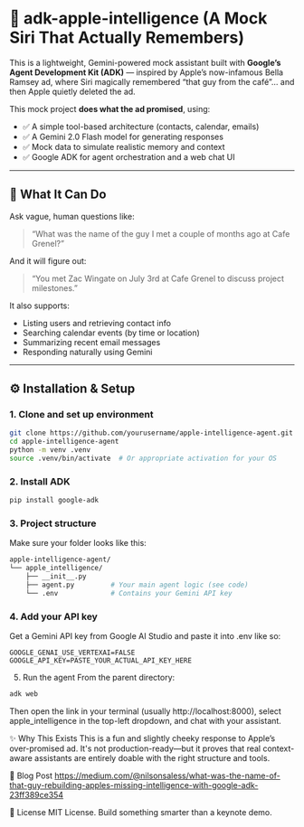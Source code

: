 # 🍏 adk-apple-intelligence (A Mock Siri That Actually Remembers)

This is a lightweight, Gemini-powered mock assistant built with **Google’s Agent Development Kit (ADK)** — inspired by Apple’s now-infamous Bella Ramsey ad, where Siri magically remembered “that guy from the café”… and then Apple quietly deleted the ad.

This mock project **does what the ad promised**, using:

- ✅ A simple tool-based architecture (contacts, calendar, emails)
- ✅ A Gemini 2.0 Flash model for generating responses
- ✅ Mock data to simulate realistic memory and context
- ✅ Google ADK for agent orchestration and a web chat UI

---

## 🧠 What It Can Do

Ask vague, human questions like:

> “What was the name of the guy I met a couple of months ago at Cafe Grenel?”

And it will figure out:

> “You met Zac Wingate on July 3rd at Cafe Grenel to discuss project milestones.”

It also supports:

- Listing users and retrieving contact info
- Searching calendar events (by time or location)
- Summarizing recent email messages
- Responding naturally using Gemini

---

## ⚙️ Installation & Setup

### 1. Clone and set up environment

```bash
git clone https://github.com/yourusername/apple-intelligence-agent.git
cd apple-intelligence-agent
python -m venv .venv
source .venv/bin/activate  # Or appropriate activation for your OS
```

### 2. Install ADK
```bash
pip install google-adk
```

### 3. Project structure
Make sure your folder looks like this:

```bash
apple-intelligence-agent/
└── apple_intelligence/
    ├── __init__.py
    ├── agent.py         # Your main agent logic (see code)
    └── .env             # Contains your Gemini API key
```

### 4. Add your API key
Get a Gemini API key from Google AI Studio and paste it into .env like so:

```env
GOOGLE_GENAI_USE_VERTEXAI=FALSE
GOOGLE_API_KEY=PASTE_YOUR_ACTUAL_API_KEY_HERE
```

5. Run the agent
From the parent directory:

```bash
adk web
```

Then open the link in your terminal (usually http://localhost:8000), select apple_intelligence in the top-left dropdown, and chat with your assistant.


✨ Why This Exists
This is a fun and slightly cheeky response to Apple’s over-promised ad. It's not production-ready—but it proves that real context-aware assistants are entirely doable with the right structure and tools.


📖 Blog Post
https://medium.com/@nilsonsaless/what-was-the-name-of-that-guy-rebuilding-apples-missing-intelligence-with-google-adk-23ff389ce354


🧩 License
MIT License. Build something smarter than a keynote demo.
